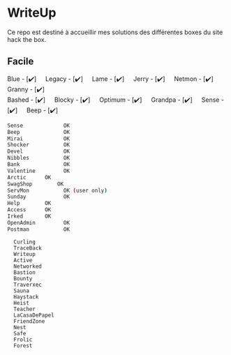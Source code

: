 # WriteUp
Ce repo est destiné à accueillir mes solutions des différentes boxes du site hack the box.

## Facile
Blue - [:heavy_check_mark:]&ensp;&ensp;&ensp;Legacy - [:heavy_check_mark:]&ensp;&ensp;&ensp;Lame - [:heavy_check_mark:]&ensp;&ensp;&ensp;Jerry - [:heavy_check_mark:]&ensp;&ensp;&ensp;Netmon - [:heavy_check_mark:]&ensp;&ensp;&ensp;Granny - [:heavy_check_mark:] </br>
Bashed - [:heavy_check_mark:]&ensp;&ensp;&ensp;Blocky - [:heavy_check_mark:]&ensp;&ensp;&ensp;Optimum - [:heavy_check_mark:]&ensp;&ensp;&ensp;Grandpa - [:heavy_check_mark:]&ensp;&ensp;&ensp;Sense - [:heavy_check_mark:]&ensp;&ensp;&ensp;Beep - [:heavy_check_mark:] </br>
```bash
Sense             OK  
Beep              OK  
Mirai             OK  
Shocker           OK  
Devel             OK  
Nibbles           OK  
Bank              OK  
Valentine         OK  
Arctic		OK  
SwagShop		OK  
ServMon           OK (user only)  
Sunday            OK  
Help		OK  
Access		OK  
Irked		OK  
OpenAdmin         OK  
Postman           OK
```


      Curling
      TraceBack
      Writeup
      Active
      Networked
      Bastion
      Bounty
      Traverxec
      Sauna
      Haystack
      Heist
      Teacher
      LaCasaDePapel
      FriendZone
      Nest
      Safe
      Frolic
      Forest
